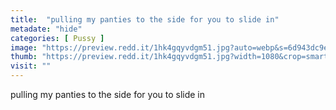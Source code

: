 ```yaml
---
title:  "pulling my panties to the side for you to slide in"
metadate: "hide"
categories: [ Pussy ]
image: "https://preview.redd.it/1hk4gqyvdgm51.jpg?auto=webp&s=6d943dc9e41f9c29294671360d0cf47178b8022f"
thumb: "https://preview.redd.it/1hk4gqyvdgm51.jpg?width=1080&crop=smart&auto=webp&s=b0109a0cf9aba577e713eb6e93ddc5182e68455e"
visit: ""
---
```

pulling my panties to the side for you to slide in
